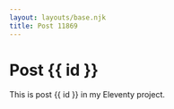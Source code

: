 ```yaml
---
layout: layouts/base.njk
title: Post 11869
---
```


# Post {{ id }}

This is post {{ id }} in my Eleventy project.
